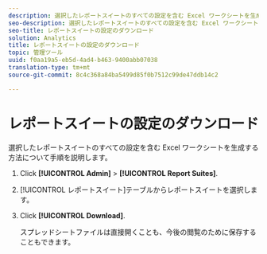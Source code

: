 ```yaml
---
description: 選択したレポートスイートのすべての設定を含む Excel ワークシートを生成する方法について手順を説明します。
seo-description: 選択したレポートスイートのすべての設定を含む Excel ワークシートを生成する方法を説明する手順。
seo-title: レポートスイートの設定のダウンロード
solution: Analytics
title: レポートスイートの設定のダウンロード
topic: 管理ツール
uuid: f0aa19a5-eb5d-4ad4-b463-9400abb07038
translation-type: tm+mt
source-git-commit: 8c4c368a84ba5499d85f0b7512c99de47ddb14c2

---
```



# レポートスイートの設定のダウンロード

選択したレポートスイートのすべての設定を含む Excel ワークシートを生成する方法について手順を説明します。

1. Click **[!UICONTROL Admin]** &gt; **[!UICONTROL Report Suites]**.
1. [!UICONTROL レポートスイート]テーブルからレポートスイートを選択します。
1. Click **[!UICONTROL Download]**.

   スプレッドシートファイルは直接開くことも、今後の閲覧のために保存することもできます。
